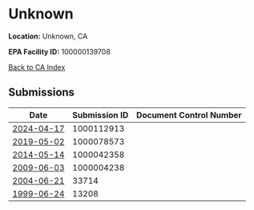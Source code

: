 # Unknown

**Location:** Unknown, CA

**EPA Facility ID:** 100000139708

[Back to CA Index](../../index.md)

## Submissions

| Date | Submission ID | Document Control Number |
|------|--------------|-------------------------|
| [2024-04-17](submissions/1000112913.md) | 1000112913 |  |
| [2019-05-02](submissions/1000078573.md) | 1000078573 |  |
| [2014-05-14](submissions/1000042358.md) | 1000042358 |  |
| [2009-06-03](submissions/1000004238.md) | 1000004238 |  |
| [2004-06-21](submissions/33714.md) | 33714 |  |
| [1999-06-24](submissions/13208.md) | 13208 |  |

